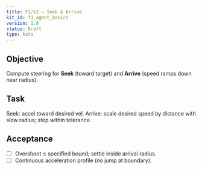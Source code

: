 ```yaml
---
title: F1/k2 — Seek & Arrive
kit_id: f1_agent_basics
version: 1.0
status: Draft
type: kata
---
```

## Objective
Compute steering for **Seek** (toward target) and **Arrive** (speed ramps down near radius).
## Task
Seek: accel toward desired vel. Arrive: scale desired speed by distance with slow radius; stop within tolerance.
## Acceptance
- [ ] Overshoot ≤ specified bound; settle inside arrival radius.
- [ ] Continuous acceleration profile (no jump at boundary).